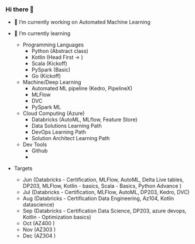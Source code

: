 ### Hi there 👋

- 🔭 I’m currently working on Automated Machine Learning
- 🌱 I’m currently learning  
  - Programming Languages   
    - Python (Abstract class)  
    - Kotlin (Head First -> )  
    - Scala (Kickoff)  
    - PySpark (Basic)  
    - Go (Kickoff)
  - Machine/Deep Learning  
    - Automated ML pipeline (Kedro, PipelineX)  
    - MLFlow  
    - DVC  
    - PySpark ML  
  - Cloud Computing (Azure)  
    - Databricks (AutoML, MLflow, Feature Store)
    - Data Solutions Learning Path  
    - DevOps Learning Path  
    - Solution Architect Learning Path  
  - Dev Tools  
    - Github  
    -    

- Targets  
  - Jun (Databricks - Certification, MLFlow, AutoML, Delta Live tables, DP203, MLFlow, Kotlin - basics, Scala - Basics, Python Advance  )
  - Jul (Databricks - Certification, MLFlow, AutoML, DP203, Kedro, DVC)
  - Aug (Databricks - Certification Data Engineering, Az104, Kotlin datascience)
  - Sep (Databricks - Certification Data Science, DP203, azure devops, Kotlin - Optimization basics)
  - Oct (AZ400 )
  - Nov (AZ303 )
  - Dec (AZ304 )

<!--
**sujitojha1/sujitojha1** is a ✨ _special_ ✨ repository because its `README.md` (this file) appears on your GitHub profile.

Here are some ideas to get you started:

- 🔭 I’m currently working on ...
- 🌱 I’m currently learning ...
- 👯 I’m looking to collaborate on ...
- 🤔 I’m looking for help with ...
- 💬 Ask me about ...
- 📫 How to reach me: ...
- 😄 Pronouns: ...
- ⚡ Fun fact: ...
-->
